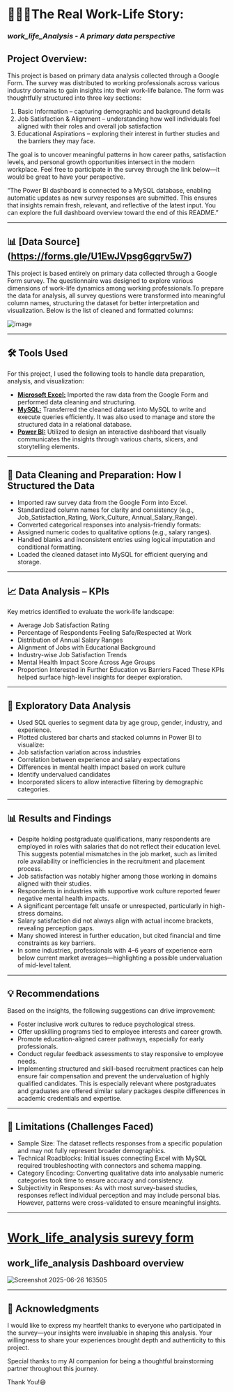 # 🧑🏻‍💼**The Real Work-Life Story:** 
### *work_life_Analysis - A primary data perspective*

## Project Overview:
This project is based on primary data analysis collected through a Google Form. The survey was distributed to working professionals across various industry domains to gain insights into their work-life balance. The form was thoughtfully structured into three key sections:
1.	Basic Information – capturing demographic and background details
2.	Job Satisfaction & Alignment – understanding how well individuals feel aligned with their roles and overall job satisfaction
3.	Educational Aspirations – exploring their interest in further studies and the barriers they may face.
   
The goal is to uncover meaningful patterns in how career paths, satisfaction levels, and personal growth opportunities intersect in the modern workplace. Feel free to participate in the survey through the link below—it would be great to have your perspective.

“The Power BI dashboard is connected to a MySQL database, enabling automatic updates as new survey responses are submitted. This ensures that insights remain fresh, relevant, and reflective of the latest input.
You can explore the full dashboard overview toward the end of this README.”

---

## 📊 [Data Source] (https://forms.gle/U1EwJVpsg6gqrv5w7)
This project is based entirely on primary data collected through a Google Form survey. The questionnaire was designed to explore various dimensions of work-life dynamics among working professionals.To prepare the data for analysis, all survey questions were transformed into meaningful column names, structuring the dataset for better interpretation and visualization. Below is the list of cleaned and formatted columns:

![image](https://github.com/user-attachments/assets/f93b153f-91e3-41d7-b901-4081d85a6fdc)

---

## 🛠️ Tools Used
For this project, I used the following tools to handle data preparation, analysis, and visualization:
- **<ins>Microsoft Excel:</ins>** Imported the raw data from the Google Form and performed data cleaning and structuring.
- **<ins>MySQL:</ins>** Transferred the cleaned dataset into MySQL to write and execute queries efficiently. It was also used to manage and store the structured data in a relational database.
- **<ins>Power BI:</ins>** Utilized to design an interactive dashboard that visually communicates the insights through various charts, slicers, and storytelling elements.

---

## 🧹 Data Cleaning and Preparation: How I Structured the Data
-	Imported raw survey data from the Google Form into Excel.
-	Standardized column names for clarity and consistency (e.g., Job_Satisfaction_Rating, Work_Culture, Annual_Salary_Range).
-	Converted categorical responses into analysis-friendly formats:
-	Assigned numeric codes to qualitative options (e.g., salary ranges).
-	Handled blanks and inconsistent entries using logical imputation and conditional formatting.
-	Loaded the cleaned dataset into MySQL for efficient querying and storage.

---

## 📈 Data Analysis – KPIs
Key metrics identified to evaluate the work-life landscape:
-	Average Job Satisfaction Rating
-	Percentage of Respondents Feeling Safe/Respected at Work
- Distribution of Annual Salary Ranges
-	Alignment of Jobs with Educational Background
-	Industry-wise Job Satisfaction Trends
-	Mental Health Impact Score Across Age Groups
-	Proportion Interested in Further Education vs Barriers Faced
These KPIs helped surface high-level insights for deeper exploration.

---

## 🔎 Exploratory Data Analysis
-	Used SQL queries to segment data by age group, gender, industry, and experience.
-	Plotted clustered bar charts and stacked columns in Power BI to visualize:
-	Job satisfaction variation across industries
-	Correlation between experience and salary expectations
-	Differences in mental health impact based on work culture
-	Identify undervalued candidates 
-	Incorporated slicers to allow interactive filtering by demographic categories.


---

## 📊 Results and Findings
-	Despite holding postgraduate qualifications, many respondents are employed in roles with salaries that do not reflect their education level. This suggests potential mismatches in the job market, such as limited role availability or inefficiencies in the recruitment and placement process.
-	Job satisfaction was notably higher among those working in domains aligned with their studies.
-	Respondents in industries with supportive work culture reported fewer negative mental health impacts.
-	A significant percentage felt unsafe or unrespected, particularly in high-stress domains.
-	Salary satisfaction did not always align with actual income brackets, revealing perception gaps.
-	Many showed interest in further education, but cited financial and time constraints as key barriers.
-	In some industries, professionals with 4–6 years of experience earn below current market averages—highlighting a possible undervaluation of mid-level talent.

---

## 💡 Recommendations
Based on the insights, the following suggestions can drive improvement:
-	Foster inclusive work cultures to reduce psychological stress.
-	Offer upskilling programs tied to employee interests and career growth.
-	Promote education-aligned career pathways, especially for early professionals.
-	Conduct regular feedback assessments to stay responsive to employee needs.
-	Implementing structured and skill-based recruitment practices can help ensure fair compensation and prevent the undervaluation of highly qualified candidates. This is especially relevant where postgraduates and graduates are offered similar salary packages despite differences in academic credentials and expertise.

---

## 🚧 Limitations (Challenges Faced)
-	Sample Size: The dataset reflects responses from a specific population and may not fully represent broader demographics.
-	Technical Roadblocks: Initial issues connecting Excel with MySQL required troubleshooting with connectors and schema mapping.
-	Category Encoding: Converting qualitative data into analysable numeric categories took time to ensure accuracy and consistency.
-	Subjectivity in Responses: As with most survey-based studies, responses reflect individual perception and may include personal bias. However, patterns were cross-validated to ensure meaningful insights.

---

# [Work_life_analysis surevy form](https://forms.gle/U1EwJVpsg6gqrv5w7)

## work_life_analysis Dashboard overview
![Screenshot 2025-06-26 163505](https://github.com/user-attachments/assets/fc04b538-d6ba-4c08-9e73-b629f372b888)

---

## 🙏 Acknowledgments 
I would like to express my heartfelt thanks to everyone who participated in the survey—your insights were invaluable in shaping this analysis. Your willingness to share your experiences brought depth and authenticity to this project.

Special thanks to my AI companion for being a thoughtful brainstorming partner throughout this journey.

Thank You!😄


